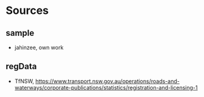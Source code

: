 # Sources

## sample
- jahinzee, own work

## regData
- TfNSW, https://www.transport.nsw.gov.au/operations/roads-and-waterways/corporate-publications/statistics/registration-and-licensing-1
